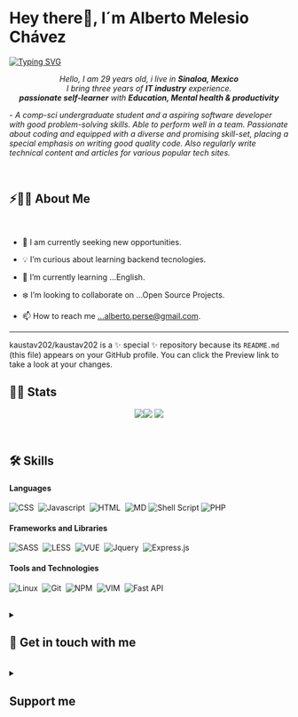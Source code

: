 <!--
**albertoMelesioChavez/albertoMelesioChavez** is a ✨ _special_ ✨ repository because its `README.md` (this file) appears on your GitHub profile.
-->

# Hey there👋, I´m Alberto Melesio Chávez

[![Typing SVG](https://readme-typing-svg.herokuapp.com?font=&pause=1000&color=31BCF7&random=false&width=435&lines=Alberto+Melesio+Ch%C3%A1vez;Front-end+developer)](https://git.io/typing-svg)
 <p align="center">
  <em>
    Hello, I am 29 years old, i live in <b>Sinaloa, Mexico</b> 
     <br>
     I bring three years of <b>IT industry</b> experience.
     <br>
    <b>passionate self-learner</b>
    with <b>Education, Mental health & productivity</b> 
  </em> 
  
  <br>
 <p>- <i>A comp-sci undergraduate student and a aspiring software developer with good problem-solving skills. Able to perform well in a team. Passionate about coding and equipped with a diverse and promising skill-set, placing a special emphasis on writing good quality code. Also regularly write technical content and articles for various popular tech sites.</i></p>
<br>
  

## ⚡🙋‍♂️ About Me

</br>

- 🔧  I am currently seeking new opportunities.

- 💡 I’m curious about learning backend tecnologies.
- 📖 I’m currently learning ...English.
- ❄️ I’m looking to collaborate on ...Open Source Projects.
- 📫 How to reach me ...alberto.perse@gmail.com.

<hr>



kaustav202/kaustav202 is a ✨ special ✨ repository because its `README.md` (this file) appears on your GitHub profile.
You can click the Preview link to take a look at your changes.


 ## 📄📜 Stats


<p align="center">
 <img src="https://github-readme-stats.vercel.app/api?username=albertoMelesioChavez&&show_icons=true&count_private=true&theme=github_dark"><img src="https://github-readme-streak-stats.herokuapp.com/?user=albertoMelesioChavez&theme=blueberry_duo"/>
<img src="https://github-readme-stats.vercel.app/api/top-langs/?username=albertoMelesioChavez&layout=compact&theme=github_dark"/>
</p>


</br>


## 🛠️ Skills

#### Languages


![CSS](https://img.shields.io/badge/CSS%20-%231572B6.svg?logo=css3&logoColor=white)&nbsp;
![Javascript](https://img.shields.io/badge/JavaScript-F7DF1E?style=flat&logo=javascript&logoColor=black)&nbsp;
![HTML](https://img.shields.io/badge/HTML%20-%23E34F26.svg?logo=html5&logoColor=white)&nbsp;
![MD](https://img.shields.io/badge/Markdown-%23000000.svg?logo=markdown&logoColor=white)
![Shell Script](https://img.shields.io/badge/Shell_Script-121011?style=flat&logo=gnu-bash&logoColor=white)
![PHP](https://img.shields.io/badge/PHP-777BB4?style=flat&logo=php&logoColor=white)&nbsp;


#### Frameworks and Libraries
![SASS](https://img.shields.io/badge/SASS-092E20?style=flat&logo=SASS&logoColor=white)&nbsp;
![LESS](https://img.shields.io/badge/LESS-05122A?style=flat&logo=LESS&logoColor=white)&nbsp;
![VUE](https://img.shields.io/badge/Vue-41b883?style=flat&logo=vue.js&logoColor=white)&nbsp;
![Jquery](https://img.shields.io/badge/jQuery-0769AD?style=flat&logo=jquery&logoColor=white)&nbsp;
![Express.js](https://img.shields.io/badge/express.js-%23404d59.svg?style=flat&logo=express&logoColor=%2361DAFB)&nbsp;
<!-- ![Apache](https://img.shields.io/badge/Apache-D22128?style=flat&logo=Apache&logoColor=white) -->
     

#### Tools and Technologies


![Linux](https://img.shields.io/badge/Linux-05122A?style=flat&logo=linux&logoColor=white)&nbsp;
![Git](https://img.shields.io/badge/-Git-05122A?style=flat&logo=git)&nbsp;
![NPM](https://img.shields.io/badge/npm-CB3837?style=flat&logo=npm&logoColor=white)&nbsp;
![VIM](https://img.shields.io/badge/VIM-%2311AB00.svg?&style=flat&logo=vim&logoColor=white)&nbsp;
![Fast API](https://img.shields.io/badge/fastapi-109989?style=flat&logo=FASTAPI&logoColor=white)


<br />

<details>

  <summary><h2> 📒 Get in touch with me </h2></summary>


</br>
</br>

&nbsp; &nbsp; &nbsp; &nbsp; <a href="https://www.linkedin.com/in/kgan31/"><img width="105px" alt="LinkedIn" src="https://img.shields.io/badge/LinkedIn%20-%230077B5.svg?&style=flat&logo=linkedin&logoColor=white"/></a> &nbsp;&nbsp;&nbsp;
<a href="mailto:alberto.perse@gmail.com"><img width="85px" alt="Gmail" src="https://img.shields.io/badge/Gmail-D14836?style=flat&logo=gmail&logoColor=white" /></a> &nbsp; &nbsp; 


</details>




</br>
<details>

  <summary><h2>  Support me </h2></summary>


</br>
</br>
<a href="https://www.buymeacoffee.com/albertoperh" target="_blank"><img src="https://www.buymeacoffee.com/assets/img/custom_images/orange_img.png" alt="Buy Me A Coffee" style="height: 31px !important;width: 154px !important;box-shadow: 0px 3px 2px 0px rgba(190, 190, 190, 0.5) !important;-webkit-box-shadow: 0px 3px 2px 0px rgba(190, 190, 190, 0.5) !important; margin-left: 35%;" >

<br>
